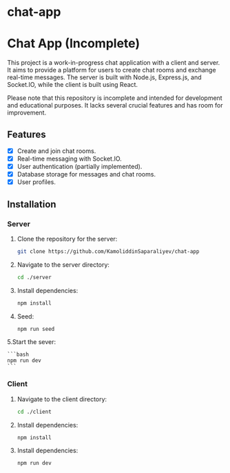 # chat-app

# Chat App (Incomplete)

This project is a work-in-progress chat application with a client and server. It aims to provide a platform for users to create chat rooms and exchange real-time messages. The server is built with Node.js, Express.js, and Socket.IO, while the client is built using React.

Please note that this repository is incomplete and intended for development and educational purposes. It lacks several crucial features and has room for improvement.

## Features

- [x] Create and join chat rooms.
- [x] Real-time messaging with Socket.IO.
- [x] User authentication (partially implemented).
- [x] Database storage for messages and chat rooms.
- [x] User profiles.

## Installation

### Server

1. Clone the repository for the server:

   ```bash
   git clone https://github.com/KamoliddinSaparaliyev/chat-app
   ```

2. Navigate to the server directory:

   ```bash
   cd ./server
   ```

3. Install dependencies:

   ```bash
   npm install
   ```

4. Seed:

   ```bash
   npm run seed
   ```

5.Start the sever:

    ```bash
    npm run dev
    ```

### Client

1. Navigate to the client directory:

   ```bash
   cd ./client
   ```

2. Install dependencies:

   ```bash
   npm install
   ```

3. Install dependencies:

   ```bash
   npm run dev
   ```
